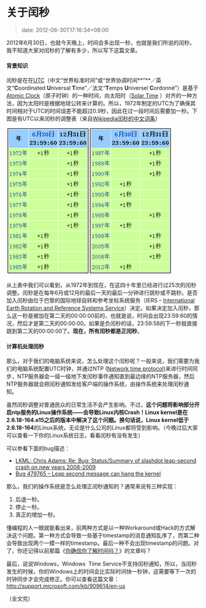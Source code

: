 # 关于闰秒
>date: 2012-06-30T17:16:34+08:00


2012年6月30日，也就今天晚上，时间会多出现一秒，也就是我们所说的闰秒。我不知道大家对闰秒的了解有多少，所以写下这篇文章。


#### 背景知识


闰秒是在在[UTC](https://en.wikipedia.org/wiki/Coordinated_Universal_Time)（中文“世界标准时间”或“世界协调时间**”**／英文“**C**oordinated **U**niversal **T**ime”／法文“**T**emps **U**niversel **C**ordonné”）是基于[Atomic Clock](https://en.wikipedia.org/wiki/Atomic_clock)（原子时钟）的一种时间，向太阳时（[Solar Time](https://en.wikipedia.org/wiki/Mean_solar_day "Mean solar day") ）对齐的一种方法，因为太阳时是根据地球公转来计算的。所以，1972年制定的UTC为了确保其时间相对于UTC的时间误差不能超过0.9秒，因此在过一段时间后需要加一秒。下图是有UTC以来闰秒的调整表（来自[Wikipedia闰秒的中文词条](https://zh.wikipedia.org/wiki/%E9%97%B0%E7%A7%92)）


![](/assets/images/coolshell.cn/wp-content/uploads/2012/06/闰秒.png "闰秒")



从上表中我们可以看到，从1972年到现在，在这四十年里已经进行过25次的闰秒调整。闰秒是在每年6月或12月的最后一天的最后一分钟进行跳秒或不跳秒。是否加入闰秒由位于巴黎的国际地球自转和参考坐标系统服务（IERS – [International Earth Rotation and Reference Systems Service](https://en.wikipedia.org/wiki/International_Earth_Rotation_and_Reference_Systems_Service "International Earth Rotation and Reference Systems Service")）决定。如果决定加入闰秒，那么这一秒是被加在第二天的00:00:00前的，也就是说，时间会出现23:59:60的情况，然后才是第二天的00:00:00。如果是负闰秒的话，23:59:58的下一秒就直接跳到第二天的00:00:00了。**现在，所有闰秒都是正闰秒**。


#### 计算机处理闰秒


那么，对于我们的电脑系统来说，怎么处理这个闰秒呢？一般来说，我们需要为我们的电脑系统配置UTC时钟，并通过NTP ([Network time protocol](https://en.wikipedia.org/wiki/Network_time_protocol "Network time protocol"))来进行时间同步，NTP服务器会一级一级地下发闰秒事件通知直到最边缘的NTP服务器，然后NTP服务器就会把闰秒通知发给客户端的操作系统，由操作系统来处理闰秒通知。


虽然闰秒调整对普通民众的日常生活不会产生影响。不过，**这个问题将影响部分开启ntp服务的Linux操作系统——会导致Linux内核Crash！**Linux kernel是在2.6.18-164.e15之后的版本中解决了这个问题。换句话说，Linux kernel低于**2.6.18-164**的Linux系统，无论是什么公司的Linux都将受到影响。（今晚过后大家可以查看一下你的Linux系统日志，看看闰秒有没有发生）


可以参看下面的bug描述：


* [LKML: Chris Adams: Re: Bug: Status/Summary of slashdot leap-second crash on new years 2008-2009](https://lkml.org/lkml/2009/1/2/373)
* [Bug 479765 – Leap second message can hang the kernel](https://bugzilla.redhat.com/show_bug.cgi?id=479765)


那么，我们的操作系统是怎么处理正闰秒通知的？通常来说有三种实现：


1. 后退一秒。
2. 停止一秒。
3. 真正的增加一秒。


懂编程的人一眼就能看出来，前两种方式是以一种Workaround或Hack的方式解决这个问题。第一种方式会导致一些基于timestamp的消息通知乱序了，而第二种会导致出现两个一模一样的timestamp。最后一种不会出现timestamp的问题。对了，你还记得以前那篇《[你确信你了解时间吗？](/2011/%E4%BD%A0%E7%A1%AE%E4%BF%A1%E4%BD%A0%E4%BA%86%E8%A7%A3%E6%97%B6%E9%97%B4%E5%90%97%EF%BC%9F.md)》的文章吗？


最后，说说Windows，Windows  Time Service不支持闰秒通知，所以，当闰秒发生的时候，你的Windows上的时间会比实际时间快一秒钟，这需要等下一次的时钟同步才会完成修正。你可以查看这篇文章：<http://support.microsoft.com/kb/909614/en-us>


（全文完）


